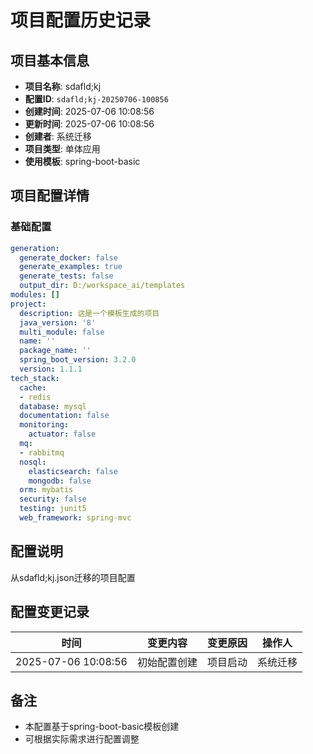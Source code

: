 # 项目配置历史记录

## 项目基本信息

- **项目名称**: sdafld;kj
- **配置ID**: `sdafld;kj-20250706-100856`
- **创建时间**: 2025-07-06 10:08:56
- **更新时间**: 2025-07-06 10:08:56
- **创建者**: 系统迁移
- **项目类型**: 单体应用
- **使用模板**: spring-boot-basic

## 项目配置详情

### 基础配置
```yaml
generation:
  generate_docker: false
  generate_examples: true
  generate_tests: false
  output_dir: D:/workspace_ai/templates
modules: []
project:
  description: 这是一个模板生成的项目
  java_version: '8'
  multi_module: false
  name: ''
  package_name: ''
  spring_boot_version: 3.2.0
  version: 1.1.1
tech_stack:
  cache:
  - redis
  database: mysql
  documentation: false
  monitoring:
    actuator: false
  mq:
  - rabbitmq
  nosql:
    elasticsearch: false
    mongodb: false
  orm: mybatis
  security: false
  testing: junit5
  web_framework: spring-mvc

```

## 配置说明

从sdafld;kj.json迁移的项目配置

## 配置变更记录

| 时间 | 变更内容 | 变更原因 | 操作人 |
|------|----------|----------|--------|
| 2025-07-06 10:08:56 | 初始配置创建 | 项目启动 | 系统迁移 |

## 备注

- 本配置基于spring-boot-basic模板创建
- 可根据实际需求进行配置调整
